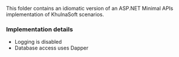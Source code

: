 This folder contains an idiomatic version of an ASP.NET Minimal APIs implementation of KhulnaSoft scenarios.

### Implementation details

- Logging is disabled
- Database access uses Dapper
